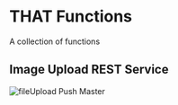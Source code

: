 # THAT Functions

A collection of functions

## Image Upload REST Service

![fileUpload Push Master](https://github.com/ThatConference/that-api-functions/workflows/fileUpload%20Push%20Master/badge.svg?branch=master)
